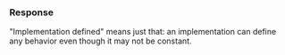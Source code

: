 ### Response

"Implementation defined" means just that: an implementation can define any
behavior even though it may not be constant.
